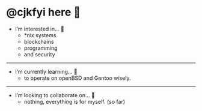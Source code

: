 # @cjkfyi here 👋

- I’m interested in... 👀
  - *nix systems
  - blockchains
  - programming
  - and security

---

- I’m currently learning... 🌱
  - to operate on openBSD and Gentoo wisely.

---

- I’m looking to collaborate on... 💞️
  - nothing, everything is for myself. (so far)

<!---
~      Simply took the default template and rearranged it, for now :D
--->
